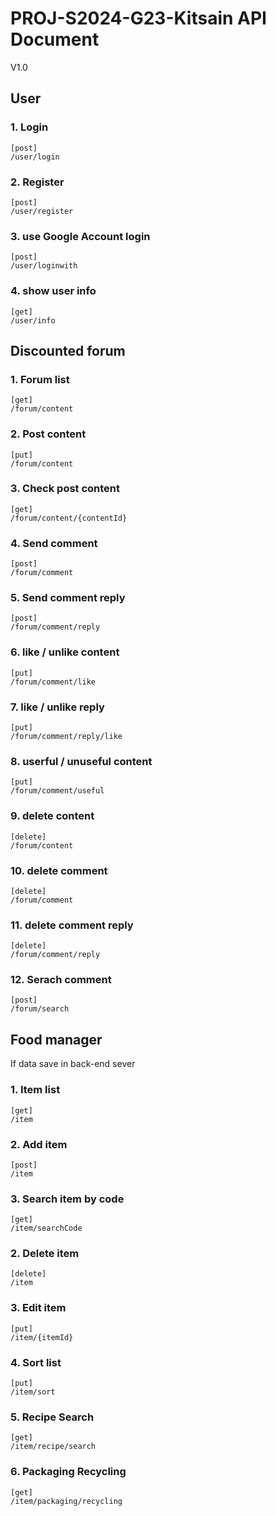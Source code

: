 # PROJ-S2024-G23-Kitsain API Document

V1.0

## User

### 1. Login
	[post]
	/user/login
### 2. Register
	[post]
	/user/register
### 3. use Google Account login
	[post]
	/user/loginwith
### 4. show user info
	[get]
	/user/info

## Discounted forum

### 1. Forum list
	[get]
	/forum/content
### 2. Post content
	[put]
	/forum/content
### 3. Check post content
	[get]
	/forum/content/{contentId}
### 4. Send comment
	[post]
	/forum/comment
### 5. Send comment reply
	[post]
	/forum/comment/reply
### 6. like / unlike content
	[put]
	/forum/comment/like
### 7. like / unlike reply
	[put]
	/forum/comment/reply/like
### 8. userful / unuseful content
	[put]
	/forum/comment/useful
### 9. delete content
	[delete]
	/forum/content
### 10. delete comment
	[delete]
	/forum/comment
### 11. delete comment reply
	[delete]
	/forum/comment/reply
### 12. Serach comment
	[post]
	/forum/search
	
## Food manager
If data save in back-end sever

### 1. Item list
	[get]
	/item
### 2. Add item
	[post]
	/item
### 3. Search item by code
	[get]
	/item/searchCode
### 2. Delete item
	[delete]
	/item
### 3. Edit item
	[put]
	/item/{itemId}
### 4. Sort list
	[put]
	/item/sort
### 5. Recipe Search
	[get]
	/item/recipe/search
### 6. Packaging Recycling
	[get]
	/item/packaging/recycling

